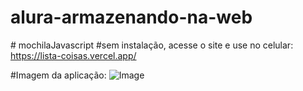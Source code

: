 # alura-armazenando-na-web
#   m o c h i l a J a v a s c r i p t 
 #sem instalação, acesse o site e use no celular: https://lista-coisas.vercel.app/

#Imagem da aplicação:
![Image](https://github.com/user-attachments/assets/5189112f-5c53-4748-8bfd-8a012d59f097)
